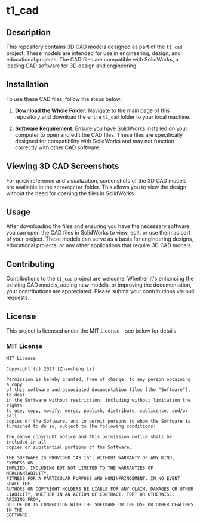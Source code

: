# t1_cad

## Description

This repository contains 3D CAD models designed as part of the `t1_cad` project. These models are intended for use in engineering, design, and educational projects. The CAD files are compatible with SolidWorks, a leading CAD software for 3D design and engineering.

## Installation

To use these CAD files, follow the steps below:

1. **Download the Whole Folder**: Navigate to the main page of this repository and download the entire `t1_cad` folder to your local machine.

2. **Software Requirement**: Ensure you have SolidWorks installed on your computer to open and edit the CAD files. These files are specifically designed for compatibility with SolidWorks and may not function correctly with other CAD software.

## Viewing 3D CAD Screenshots

For quick reference and visualization, screenshots of the 3D CAD models are available in the `screenprint` folder. This allows you to view the design without the need for opening the files in SolidWorks.

## Usage

After downloading the files and ensuring you have the necessary software, you can open the CAD files in SolidWorks to view, edit, or use them as part of your project. These models can serve as a basis for engineering designs, educational projects, or any other applications that require 3D CAD models.

## Contributing

Contributions to the `t1_cad` project are welcome. Whether it's enhancing the existing CAD models, adding new models, or improving the documentation, your contributions are appreciated. Please submit your contributions via pull requests.

## License

This project is licensed under the MIT License - see below for details.

### MIT License

```plaintext
MIT License

Copyright (c) 2023 [Zhaocheng Li]

Permission is hereby granted, free of charge, to any person obtaining a copy
of this software and associated documentation files (the "Software"), to deal
in the Software without restriction, including without limitation the rights
to use, copy, modify, merge, publish, distribute, sublicense, and/or sell
copies of the Software, and to permit persons to whom the Software is
furnished to do so, subject to the following conditions:

The above copyright notice and this permission notice shall be included in all
copies or substantial portions of the Software.

THE SOFTWARE IS PROVIDED "AS IS", WITHOUT WARRANTY OF ANY KIND, EXPRESS OR
IMPLIED, INCLUDING BUT NOT LIMITED TO THE WARRANTIES OF MERCHANTABILITY,
FITNESS FOR A PARTICULAR PURPOSE AND NONINFRINGEMENT. IN NO EVENT SHALL THE
AUTHORS OR COPYRIGHT HOLDERS BE LIABLE FOR ANY CLAIM, DAMAGES OR OTHER
LIABILITY, WHETHER IN AN ACTION OF CONTRACT, TORT OR OTHERWISE, ARISING FROM,
OUT OF OR IN CONNECTION WITH THE SOFTWARE OR THE USE OR OTHER DEALINGS IN THE
SOFTWARE.

